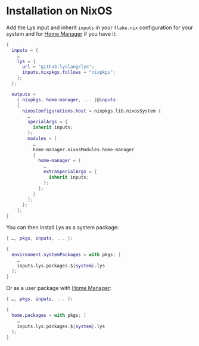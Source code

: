 <!--
SPDX-FileCopyrightText: 2025 Aljebriq <143266740+aljebriq@users.noreply.github.com>

SPDX-License-Identifier: CC-BY-SA-4.0
-->

# Installation on NixOS

Add the Lys input and inherit `inputs` in your `flake.nix` configuration for your system and for [Home Manager](https://nix-community.github.io/home-manager/) if you have it:

```nix
{
  inputs = {
    …
    lys = {
      url = "github:lyslang/lys";
      inputs.nixpkgs.follows = "nixpkgs";
    };
  };

  outputs =
    { nixpkgs, home-manager, ... }@inputs:
    {
      nixosConfigurations.host = nixpkgs.lib.nixosSystem {
        …
        specialArgs = {
          inherit inputs;
        };
        modules = [
          …
          home-manager.nixosModules.home-manager
          {
            home-manager = {
              …
              extraSpecialArgs = {
                inherit inputs;
              };
            };
          }
        ];
      };
    };
}
```

You can then install Lys as a system package:

```nix
{ …, pkgs, inputs, ... }:

{
  environment.systemPackages = with pkgs; [
    …
    inputs.lys.packages.${system}.lys
  ];
}
```

Or as a user package with [Home Manager](https://nix-community.github.io/home-manager/):

```nix
{ …, pkgs, inputs, ... }:

{
  home.packages = with pkgs; [
    …
    inputs.lys.packages.${system}.lys
  ];
}
```
